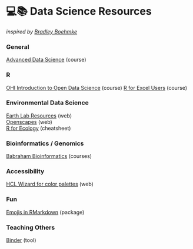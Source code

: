 # 💻📚 Data Science Resources
*inspired by [Bradley Boehmke](https://github.com/bradleyboehmke/data-science-learning-resources)*

### General
[Advanced Data Science](http://jtleek.com/ads2020/) (course)

### R
[OHI Introduction to Open Data Science](http://ohi-science.org/data-science-training/) (course)
[R for Excel Users](https://rstudio-conf-2020.github.io/r-for-excel/) (course)

### Environmental Data Science
[Earth Lab Resources](https://www.earthdatascience.org) (web)  
[Openscapes](https://www.openscapes.org/) (web)  
[R for Ecology](https://www.rforecology.com/post/the-essential-functions-of-r-cheatsheet/?utm_source=ECOLOG+listserv&utm_medium=email&utm_campaign=cheatsheet+link) (cheatsheet)

### Bioinformatics / Genomics
[Babraham Bioinformatics](https://www.bioinformatics.babraham.ac.uk/training.html) (courses)

### Accessibility 
[HCL Wizard for color palettes](https://hclwizard.org/) (web)

### Fun
[Emojis in RMarkdown](https://github.com/hadley/emo) (package)

### Teaching Others
[Binder](https://mybinder.org/) (tool)
